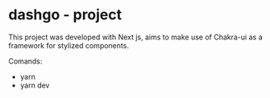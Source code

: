 # dashgo - project

This project was developed with Next js, aims to make use of Chakra-ui as a framework for stylized components.

Comands:
- yarn
- yarn dev

